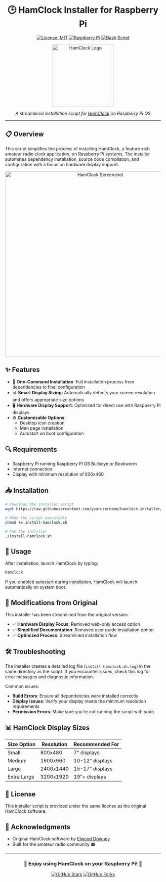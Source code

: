 <div align="center">

# 🕒 HamClock Installer for Raspberry Pi

[![License: MIT](https://img.shields.io/badge/License-MIT-yellow.svg)](https://opensource.org/licenses/MIT)
[![Raspberry Pi](https://img.shields.io/badge/Raspberry%20Pi-C51A4A?style=flat&logo=Raspberry-Pi&logoColor=white)](https://www.raspberrypi.org/)
[![Bash Script](https://img.shields.io/badge/Bash-4EAA25?style=flat&logo=GNU%20Bash&logoColor=white)](https://www.gnu.org/software/bash/)

<img src="https://raw.githubusercontent.com/yourusername/hamclock-installer/main/assets/hamclock-logo.png" alt="HamClock Logo" width="200"/>

*A streamlined installation script for [HamClock](https://clearskyinstitute.com/ham/HamClock/) on Raspberry Pi OS*

</div>

---

## 📋 Overview

This script simplifies the process of installing HamClock, a feature-rich amateur radio clock application, on Raspberry Pi systems. The installer automates dependency installation, source code compilation, and configuration with a focus on hardware display support.

<div align="center">
<img src="https://raw.githubusercontent.com/yourusername/hamclock-installer/main/assets/hamclock-screenshot.png" alt="HamClock Screenshot" width="600"/>
</div>

## ✨ Features

- 🔧 **One-Command Installation**: Full installation process from dependencies to final configuration
- 📊 **Smart Display Sizing**: Automatically detects your screen resolution and offers appropriate size options
- 🖥️ **Hardware Display Support**: Optimized for direct use with Raspberry Pi displays
- ⚙️ **Customizable Options**:
  - Desktop icon creation
  - Man page installation
  - Autostart on boot configuration

## 🔍 Requirements

- Raspberry Pi running Raspberry Pi OS Bullseye or Bookworm
- Internet connection
- Display with minimum resolution of 800x480

## 📥 Installation

```bash
# Download the installer script
wget https://raw.githubusercontent.com/yourusername/hamclock-installer/main/install-hamclock.sh

# Make the script executable
chmod +x install-hamclock.sh

# Run the installer
./install-hamclock.sh
```

## 🚀 Usage

After installation, launch HamClock by typing:
```bash
hamclock
```

If you enabled autostart during installation, HamClock will launch automatically on system boot.

## 🔄 Modifications from Original

This installer has been streamlined from the original version:

- ✅ **Hardware Display Focus**: Removed web-only access option
- ✅ **Simplified Documentation**: Removed user guide installation option
- ✅ **Optimized Process**: Streamlined installation flow

## 🛠️ Troubleshooting

The installer creates a detailed log file (`install-hamclock.sh.log`) in the same directory as the script. If you encounter issues, check this log for error messages and diagnostic information.

Common issues:
- **Build Errors**: Ensure all dependencies were installed correctly
- **Display Issues**: Verify your display meets the minimum resolution requirements
- **Permission Errors**: Make sure you're not running the script with sudo

## 📊 HamClock Display Sizes

| Size Option | Resolution | Recommended For |
|-------------|------------|-----------------|
| Small       | 800x480    | 7" displays     |
| Medium      | 1600x960   | 10-12" displays |
| Large       | 2400x1440  | 15-17" displays |
| Extra Large | 3200x1920  | 19"+ displays   |

## 📄 License

This installer script is provided under the same license as the original HamClock software.

## 👏 Acknowledgments

- Original HamClock software by [Elwood Downey](https://clearskyinstitute.com)
- Built for the amateur radio community 📻

---

<div align="center">

### 🌟 Enjoy using HamClock on your Raspberry Pi! 🌟

[![GitHub Stars](https://img.shields.io/github/stars/yourusername/hamclock-installer?style=social)](https://github.com/yourusername/hamclock-installer)
[![GitHub Forks](https://img.shields.io/github/forks/yourusername/hamclock-installer?style=social)](https://github.com/yourusername/hamclock-installer/fork)

</div>
